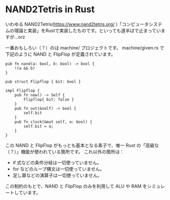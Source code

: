 # NAND2Tetris in Rust

いわゆる NAND2Tetris(https://www.nand2tetris.org/ )「コンピュータシステムの理論と実装」をRustで実装したものです。といっても道半ばで止まっていますが…orz

一番おもしろい（？）のは machine/ プロジェクトです。
machine/given.rs で下記のように NAND と FlipFlop が定義されています。

```
pub fn nand(a: bool, b: bool) -> bool {
    !(a && b)
}

pub struct Flipflop { bit: bool }

impl Flipflop {
    pub fn new() -> Self {
        Flipflop{ bit: false }
    }
    pub fn out(&self) -> bool {
        self.bit
    }
    pub fn clock(&mut self, a: bool) {
        self.bit = a;
    }
}
```

この NAND と FlipFlop がもっとも基本となる素子で、唯一 Rust の「高級な（？）」機能が使われている箇所です。
これ以外の箇所は：

* if 式などの条件分岐は一切使っていません。
* for などのループ構文は一切使っていません。
* 足し算などの演算子は一切使っていません。

この制約のもとで、NAND と FlipFlop のみを利用して ALU や RAM をシミュレートしています。
